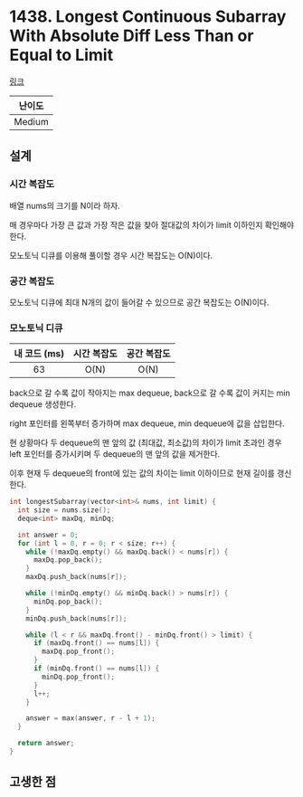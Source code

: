 # 1438. Longest Continuous Subarray With Absolute Diff Less Than or Equal to Limit

[링크](https://leetcode.com/problems/longest-continuous-subarray-with-absolute-diff-less-than-or-equal-to-limit/description/)

| 난이도 |
| :----: |
| Medium |

## 설계

### 시간 복잡도

배열 nums의 크기를 N이라 하자.

매 경우마다 가장 큰 값과 가장 작은 값을 찾아 절대값의 차이가 limit 이하인지 확인해야 한다.

모노토닉 디큐를 이용해 풀이할 경우 시간 복잡도는 O(N)이다.

### 공간 복잡도

모노토닉 디큐에 최대 N개의 값이 들어갈 수 있으므로 공간 복잡도는 O(N)이다.

### 모노토닉 디큐

| 내 코드 (ms) | 시간 복잡도 | 공간 복잡도 |
| :----------: | :---------: | :---------: |
|      63      |    O(N)     |    O(N)     |

back으로 갈 수록 값이 작아지는 max dequeue, back으로 갈 수록 값이 커지는 min dequeue 생성한다.

right 포인터를 왼쪽부터 증가하며 max dequeue, min dequeue에 값을 삽입한다.

현 상황마다 두 dequeue의 맨 앞의 값 (최대값, 최소값)의 차이가 limit 초과인 경우 left 포인터를 증가시키며 두 dequeue의 맨 앞의 값을 제거한다.

이후 현재 두 dequeue의 front에 있는 값의 차이는 limit 이하이므로 현재 길이를 갱신한다.

```cpp
int longestSubarray(vector<int>& nums, int limit) {
  int size = nums.size();
  deque<int> maxDq, minDq;

  int answer = 0;
  for (int l = 0, r = 0; r < size; r++) {
    while (!maxDq.empty() && maxDq.back() < nums[r]) {
      maxDq.pop_back();
    }
    maxDq.push_back(nums[r]);

    while (!minDq.empty() && minDq.back() > nums[r]) {
      minDq.pop_back();
    }
    minDq.push_back(nums[r]);

    while (l < r && maxDq.front() - minDq.front() > limit) {
      if (maxDq.front() == nums[l]) {
        maxDq.pop_front();
      }
      if (minDq.front() == nums[l]) {
        minDq.pop_front();
      }
      l++;
    }

    answer = max(answer, r - l + 1);
  }

  return answer;
}
```

## 고생한 점

